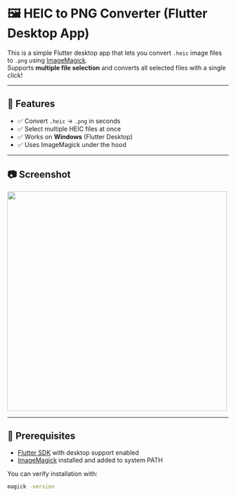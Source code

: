 # 🖼️ HEIC to PNG Converter (Flutter Desktop App)

This is a simple Flutter desktop app that lets you convert `.heic` image files to `.png` using [ImageMagick](https://imagemagick.org).  
Supports **multiple file selection** and converts all selected files with a single click!

---

## 🚀 Features

- ✅ Convert `.heic` → `.png` in seconds
- ✅ Select multiple HEIC files at once
- ✅ Works on **Windows** (Flutter Desktop)
- ✅ Uses ImageMagick under the hood

---

## 📷 Screenshot

<img src="assets/screenshot.png" width="500" />

---

## 🧱 Prerequisites

- [Flutter SDK](https://docs.flutter.dev/get-started/install) with desktop support enabled
- [ImageMagick](https://imagemagick.org/script/download.php) installed and added to system PATH

You can verify installation with:

```bash
magick -version
